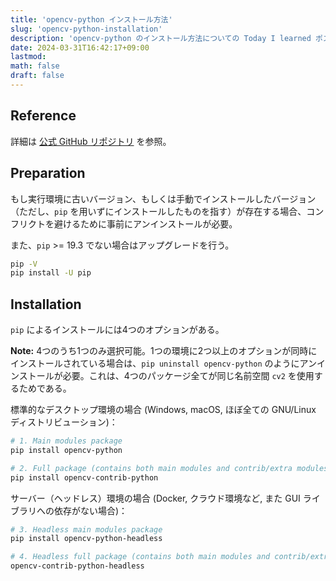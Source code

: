 ```yaml
---
title: 'opencv-python インストール方法'
slug: 'opencv-python-installation'
description: 'opencv-python のインストール方法についての Today I learned ポスト。'
date: 2024-03-31T16:42:17+09:00
lastmod: 
math: false
draft: false
---
```


## Reference

詳細は [公式 GitHub リポジトリ](https://github.com/opencv/opencv-python) を参照。

## Preparation

もし実行環境に古いバージョン、もしくは手動でインストールしたバージョン（ただし、``pip`` を用いずにインストールしたものを指す）が存在する場合、コンフリクトを避けるために事前にアンインストールが必要。

また、``pip`` >= 19.3 でない場合はアップグレードを行う。

```bash
pip -V
pip install -U pip
```

## Installation

``pip`` によるインストールには4つのオプションがある。

**Note:** 4つのうち1つのみ選択可能。1つの環境に2つ以上のオプションが同時にインストールされている場合は、``pip uninstall opencv-python`` のようにアンインストールが必要。これは、4つのパッケージ全てが同じ名前空間 ``cv2`` を使用するためである。

標準的なデスクトップ環境の場合 (Windows, macOS, ほぼ全ての GNU/Linux ディストリビューション)：

```bash
# 1. Main modules package
pip install opencv-python

# 2. Full package (contains both main modules and contrib/extra modules)
pip install opencv-contrib-python
```

サーバー（ヘッドレス）環境の場合 (Docker, クラウド環境など, また GUI ライブラリへの依存がない場合)：

```bash
# 3. Headless main modules package
pip install opencv-python-headless

# 4. Headless full package (contains both main modules and contrib/extra modules)
opencv-contrib-python-headless
```